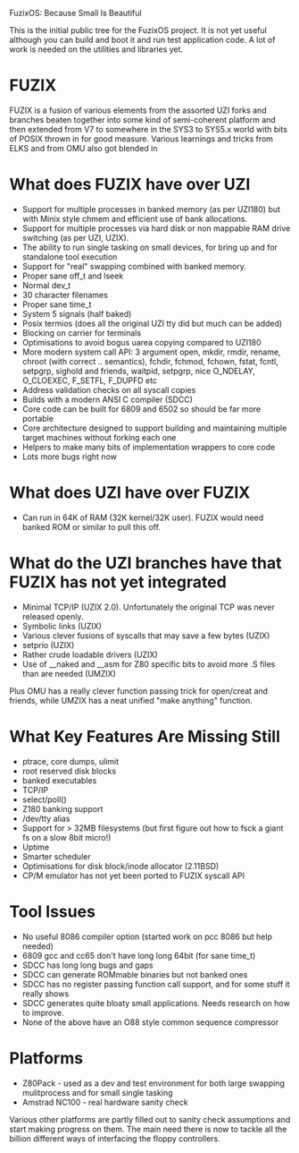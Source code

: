 FuzixOS: Because Small Is Beautiful

This is the initial public tree for the FuzixOS project. It is not yet useful although you can build and boot it and run
test application code. A lot of work is needed on the utilities and libraries yet.

FUZIX
=====

FUZIX is a fusion of various elements from the assorted UZI forks and
branches beaten together into some kind of semi-coherent platform and then
extended from V7 to somewhere in the SYS3 to SYS5.x world with bits of POSIX
thrown in for good measure. Various learnings and tricks from ELKS and from
OMU also got blended in

What does FUZIX have over UZI
=============================

<ul>
<li>Support for multiple processes in banked memory (as per UZI180) but
	with Minix style chmem and efficient use of bank allocations.
<li>Support for multiple processes via hard disk or non mappable RAM
	drive switching (as per UZI, UZIX).
<li>The ability to run single tasking on small devices, for bring up
	and for standalone tool execution
<li>Support for "real" swapping combined with banked memory.
<li>Proper sane off_t and lseek
<li>Normal dev_t
<li>30 character filenames
<li>Proper sane time_t
<li>System 5 signals (half baked)
<li>Posix termios (does all the original UZI tty did but much can be added)
<li>Blocking on carrier for terminals
<li>Optimisations to avoid bogus uarea copying compared to UZI180
<li>More modern system call API: 3 argument open, mkdir, rmdir, rename,
	chroot (with correct .. semantics), fchdir, fchmod, fchown, fstat,
	fcntl, setpgrp, sighold and friends, waitpid, setpgrp, nice
	O_NDELAY, O_CLOEXEC, F_SETFL, F_DUPFD etc
<li>Address validation checks on all syscall copies
<li>Builds with a modern ANSI C compiler (SDCC)
<li>Core code can be built for 6809 and 6502 so should be far more
	portable
<li>Core architecture designed to support building and maintaining
	multiple target machines without forking each one
<li>Helpers to make many bits of implementation wrappers to core code
<li>Lots more bugs right now
</ul>

What does UZI have over FUZIX
=============================
<ul>
<li>Can run in 64K of RAM (32K kernel/32K user). FUZIX would need
	banked ROM or similar to pull this off.
</ul>

What do the UZI branches have that FUZIX has not yet integrated
===============================================================

<ul>
<li>Minimal TCP/IP (UZIX 2.0). Unfortunately the original TCP was never
released openly.
<li>Symbolic links (UZIX)
<li>Various clever fusions of syscalls that may save a few bytes
	(UZIX)
<li>setprio (UZIX)
<li>Rather crude loadable drivers (UZIX)
<li>Use of __naked and __asm for Z80 specific bits to avoid more
	.S files than are needed (UMZIX)
</ul>

Plus OMU has a really clever function passing trick for open/creat and
friends, while UMZIX has a neat unified "make anything" function.

What Key Features Are Missing Still
===================================
<ul>
<li>ptrace, core dumps, ulimit
<li>root reserved disk blocks
<li>banked executables
<li>TCP/IP
<li>select/poll()
<li>Z180 banking support
<li>/dev/tty alias
<li>Support for > 32MB filesystems (but first figure out how to fsck
	a giant fs on a slow 8bit micro!)
<li>Uptime
<li>Smarter scheduler
<li>Optimisations for disk block/inode allocator (2.11BSD)
<li>CP/M emulator has not yet been ported to FUZIX syscall API
</ul>


Tool Issues
===========
<ul>
<li>No useful 8086 compiler option (started work on pcc 8086 but help
	needed)
<li>6809 gcc and cc65 don't have long long 64bit (for sane time_t)
<li>SDCC has long long bugs and gaps
<li>SDCC can generate ROMmable binaries but not banked ones
<li>SDCC has no register passing function call support, and for some
	stuff it really shows
<li>SDCC generates quite bloaty small applications. Needs research
	on how to improve.
<li>None of the above have an O88 style common sequence compressor
</ul>

Platforms
=========
<ul>
<li>Z80Pack - used as a dev and test environment for both large swapping
	mulitprocess and for small single tasking
<li>Amstrad NC100 - real hardware sanity check
</ul>

Various other platforms are partly filled out to sanity check assumptions
and start making progress on them. The main need there is now to tackle all
the billion different ways of interfacing the floppy controllers.



